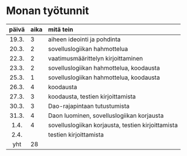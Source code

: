 # Monan työtunnit

| päivä | aika | mitä tein  |
| :----:|:-----| :-----|
| 19.3. | 3    | aiheen ideointi ja pohdinta |
| 20.3. | 2    | sovelluslogiikan hahmottelua |
| 22.3. | 2    | vaatimusmäärittelyn kirjoittaminen |
| 23.3. | 2    | sovelluslogiikan hahmottelua, koodausta |
| 25.3. | 1    | sovelluslogiikan hahmottelua, koodausta |
| 26.3. | 4    | koodausta |
| 27.3. | 3    | koodausta, testien kirjoittamista |
| 30.3. | 3    | Dao-rajapintaan tutustumista      |
| 31.3. | 4    | Daon luominen, sovelluslogiikan korjausta  |
|  1.4. | 4    | sovelluslogiikan korjausta, testien kirjoittamista |
|  2.4. |      | testien kirjoittamista  |
| yht   | 28   |       |

